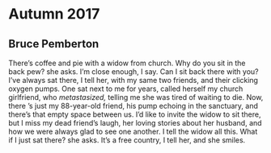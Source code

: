 # Autumn 2017
## Bruce Pemberton
There’s coffee and pie
with a widow from church.
Why do you sit
in the back pew? she asks.
I’m close enough, I say.
Can I sit back there with you?
I’ve always sat there, I tell her,
with my same two friends,
and their clicking oxygen pumps.
One sat next to me for years,
called herself my church girlfriend,
who _metastasized,_ telling me she was
tired of waiting to die.
Now, there ’s just my 88-year-old friend,
his pump echoing in the sanctuary,
and there’s that empty
space between us.
I’d like to invite the widow to sit there,
but I miss my dead friend’s laugh,
her loving stories about her husband,
and how we were always
glad to see one another.
I tell the widow all this.
What if I just sat there? she asks.
It’s a free country, I tell her,
and she smiles.